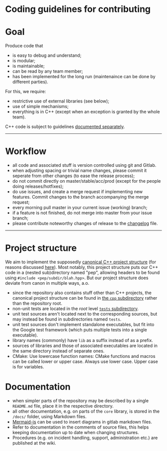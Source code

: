 # Coding guidelines for contributing

# Goal

Produce code that
- is easy to debug and understand;
- is modular;
- is maintainable;
- can be read by any team member;
- has been implemented for the long run (maintenaince can be done by different parties).

For this, we require:
- restrictive use of external libraries (see below);
- use of simple mechanisms;
- everything is in C++ (except when an exception is granted by the whole team).

C++ code is subject to guidelines [documented separately](cpp/CONTRIBUTING.md).

---

# Workflow

- all code and associated stuff is version controlled using git and Gitlab.
- when adjusting spacing or trivial name changes, please commit it seperate from other changes (to ease the release process);
- do not commit directly on master/stable/acc/prod (except for the people doing releases/hotfixes);
- do use issues, and create a merge request if implementing new features. Commit changes to the branch accompanying the merge request;
- every morning pull master in your current issue (working) branch;
- if a feature is not finished, do not merge into master from your issue branch;
- please contribute noteworthy changes of release to the [changelog](CHANGELOG) file.

---

# Project structure

We aim to implement the supposedly [canonical C++ project structure](https://www.open-std.org/jtc1/sc22/wg21/docs/papers/2018/p1204r0.html) (for reasons discussed [here](https://gitlab.pep.cs.ru.nl/pep/core/-/issues/2167)). Most notably, this project structure puts our C++ code in a (nested sub)directory named "pep", allowing headers to be found using `#include <pep/subdir/blah.hpp>`. But our project structure does deviate from canon in multiple ways, a.o.

- since the repository also contains stuff other than C++ projects, the canonical project structure can be found in [the `cpp` subdirectory](./cpp) rather than the repository root.
- non-unit tests are located in the *root* level [`tests` subdirectory](./tests).
- unit test sources aren't located next to the corresponding sources, but may instead be found in subdirectories named `tests`.
- unit test sources don't implement standalone executables, but fit into the Google test framework (which puts multiple tests into a single executable).
- library names (commonly) have `lib` as a suffix instead of as a prefix.
- sources of libraries and those of associated executables are located in the same directory instead of separate ones.
- CMake: Use lowercase function names: CMake functions and macros can be called lower or upper case. Always use lower case. Upper case is for variables.

# Documentation
- when simpler parts of the repository may be described by a single `README.md` file, place it in the respective directory.
- all other documentation, e.g. on parts of the `core` library, is stored in the `/docs/` folder, using Markdown files. 
- [Mermaid-js](https://mermaid.live) can be used to insert diagrams in gitlab markdown files. 
- Refer to documentation in the comments of source files, this helps keeping documentation up to date when changing structures.
- Procedures (e.g. on incident handling, support, administration etc.) are published at the wiki.
